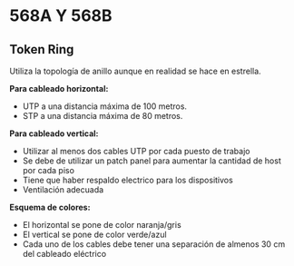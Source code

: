 # 568A Y 568B

## Token Ring

Utiliza la topología de anillo aunque en realidad se hace en estrella.

**Para cableado horizontal:**

- UTP a una distancia máxima de 100 metros.
- STP a una distancia máxima de 80 metros.

**Para cableado vertical:**

- Utilizar al menos dos cables UTP por cada puesto de trabajo
- Se debe de utilizar un patch panel para aumentar la cantidad de host por cada piso
- Tiene que haber respaldo electrico para los dispositivos
- Ventilación adecuada

**Esquema de colores:**

- El horizontal se pone de color naranja/gris
- El vertical se pone de color verde/azul
- Cada uno de los cables debe tener una separación de almenos 30 cm del cableado eléctrico

